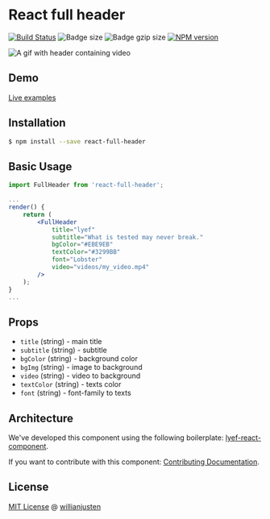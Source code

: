 # React full header
[![Build Status](https://travis-ci.org/willianjusten/react-full-header.svg?branch=master)](https://travis-ci.org/willianjusten/react-full-header)
![Badge size](https://badge-size.herokuapp.com/willianjusten/react-full-header/master/dist/Main.min.js.svg)
![Badge gzip size](https://badge-size.herokuapp.com/willianjusten/react-full-header/master/dist/Main.min.js.svg?compression=gzip)
[![NPM version](https://badge-me.herokuapp.com/api/npm/react-full-header.png)](http://badges.enytc.com/for/npm/react-full-header)

![A gif with header containing video](https://media.giphy.com/media/l0MYPKsMPCK0YNFvy/giphy.gif)

## Demo

[Live examples](https://willianjusten.github.io/react-full-header)

## Installation

```sh
$ npm install --save react-full-header
```

## Basic Usage

```jsx
import FullHeader from 'react-full-header';

...
render() {
    return (
        <FullHeader
            title="lyef"
            subtitle="What is tested may never break."
            bgColor="#EBE9EB"
            textColor="#3299BB"
            font="Lobster"
            video="videos/my_video.mp4"
        />
    );
}
...
```

## Props

- `title` (string) - main title
- `subtitle` (string) - subtitle
- `bgColor` (string) - background color
- `bgImg` (string) - image to background
- `video` (string) - video to background
- `textColor` (string) - texts color
- `font` (string) - font-family to texts

## Architecture

We've developed this component using the following boilerplate:
[lyef-react-component](https://github.com/lyef/lyef-react-component).

If you want to contribute with this component:
[Contributing Documentation](https://github.com/willianjusten/react-full-header/blob/master/CONTRIBUTING.md).

## License

[MIT License](https://github.com/willianjusten/react-full-header/blob/master/LICENSE.md) @ [willianjusten](https://willianjusten.com.br/)
